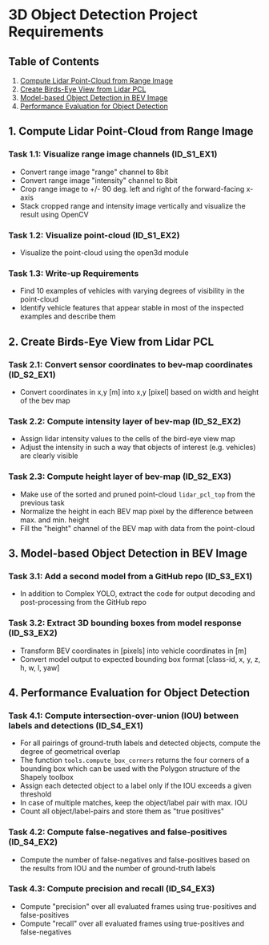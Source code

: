 # 3D Object Detection Project Requirements

## Table of Contents
1. [Compute Lidar Point-Cloud from Range Image](#1-compute-lidar-point-cloud-from-range-image)
2. [Create Birds-Eye View from Lidar PCL](#2-create-birds-eye-view-from-lidar-pcl)
3. [Model-based Object Detection in BEV Image](#3-model-based-object-detection-in-bev-image)
4. [Performance Evaluation for Object Detection](#4-performance-evaluation-for-object-detection)

## 1. Compute Lidar Point-Cloud from Range Image

### Task 1.1: Visualize range image channels (ID_S1_EX1)
- Convert range image "range" channel to 8bit
- Convert range image "intensity" channel to 8bit
- Crop range image to +/- 90 deg. left and right of the forward-facing x-axis
- Stack cropped range and intensity image vertically and visualize the result using OpenCV

### Task 1.2: Visualize point-cloud (ID_S1_EX2)
- Visualize the point-cloud using the open3d module

### Task 1.3: Write-up Requirements
- Find 10 examples of vehicles with varying degrees of visibility in the point-cloud
- Identify vehicle features that appear stable in most of the inspected examples and describe them

## 2. Create Birds-Eye View from Lidar PCL

### Task 2.1: Convert sensor coordinates to bev-map coordinates (ID_S2_EX1)
- Convert coordinates in x,y [m] into x,y [pixel] based on width and height of the bev map

### Task 2.2: Compute intensity layer of bev-map (ID_S2_EX2)
- Assign lidar intensity values to the cells of the bird-eye view map
- Adjust the intensity in such a way that objects of interest (e.g. vehicles) are clearly visible

### Task 2.3: Compute height layer of bev-map (ID_S2_EX3)
- Make use of the sorted and pruned point-cloud `lidar_pcl_top` from the previous task
- Normalize the height in each BEV map pixel by the difference between max. and min. height
- Fill the "height" channel of the BEV map with data from the point-cloud

## 3. Model-based Object Detection in BEV Image

### Task 3.1: Add a second model from a GitHub repo (ID_S3_EX1)
- In addition to Complex YOLO, extract the code for output decoding and post-processing from the GitHub repo

### Task 3.2: Extract 3D bounding boxes from model response (ID_S3_EX2)
- Transform BEV coordinates in [pixels] into vehicle coordinates in [m]
- Convert model output to expected bounding box format [class-id, x, y, z, h, w, l, yaw]

## 4. Performance Evaluation for Object Detection

### Task 4.1: Compute intersection-over-union (IOU) between labels and detections (ID_S4_EX1)
- For all pairings of ground-truth labels and detected objects, compute the degree of geometrical overlap
- The function `tools.compute_box_corners` returns the four corners of a bounding box which can be used with the Polygon structure of the Shapely toolbox
- Assign each detected object to a label only if the IOU exceeds a given threshold
- In case of multiple matches, keep the object/label pair with max. IOU
- Count all object/label-pairs and store them as "true positives"

### Task 4.2: Compute false-negatives and false-positives (ID_S4_EX2)
- Compute the number of false-negatives and false-positives based on the results from IOU and the number of ground-truth labels

### Task 4.3: Compute precision and recall (ID_S4_EX3)
- Compute "precision" over all evaluated frames using true-positives and false-positives
- Compute "recall" over all evaluated frames using true-positives and false-negatives